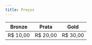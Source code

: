 ```yaml
---
title: Preços
---
```


| Bronze| Prata | Gold |
| -------- | -------- | -------- |
| R$ 10,00     |  R$ 20,00     | R$ 30,00     |
